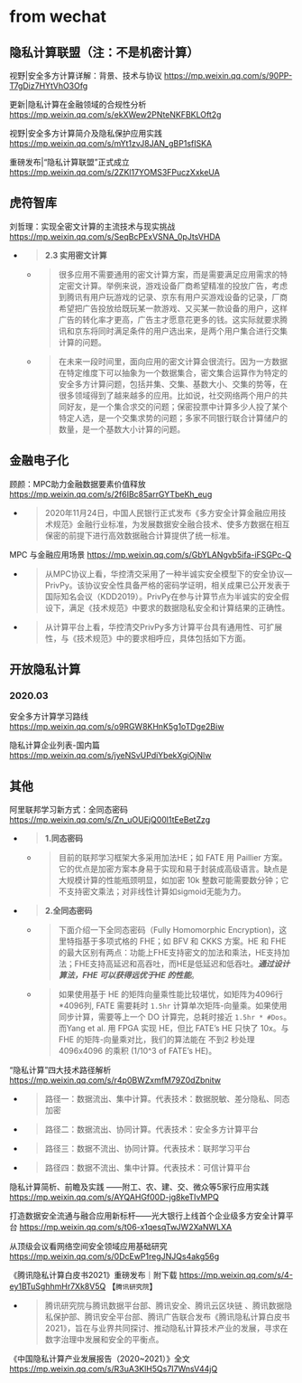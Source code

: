 
# from wechat

## 隐私计算联盟（注：不是机密计算）

视野|安全多方计算详解：背景、技术与协议 https://mp.weixin.qq.com/s/90PP-T7gDiz7HYtVhO3Ofg

更新|隐私计算在金融领域的合规性分析 https://mp.weixin.qq.com/s/ekXWew2PNteNKFBKLOft2g

视野|安全多方计算简介及隐私保护应用实践 https://mp.weixin.qq.com/s/mYt1zvJ8JAN_gBP1sfISKA

重磅发布|“隐私计算联盟”正式成立 https://mp.weixin.qq.com/s/2ZKl17YOMS3FPuczXxkeUA

## 虎符智库

刘哲理：实现全密文计算的主流技术与现实挑战 https://mp.weixin.qq.com/s/SeqBcPExVSNA_0pJtsVHDA
- > **2.3 实用密文计算**
  * > 很多应用不需要通用的密文计算方案，而是需要满足应用需求的特定密文计算。举例来说，游戏设备厂商希望精准的投放广告，考虑到腾讯有用户玩游戏的记录、京东有用户买游戏设备的记录，厂商希望把广告投放给既玩某一款游戏、又买某一款设备的用户，这样广告的转化率才更高，广告主才愿意花更多的钱。这实际就要求腾讯和京东将同时满足条件的用户选出来，是两个用户集合进行交集计算的问题。
  * > 在未来一段时间里，面向应用的密文计算会很流行。因为一方数据在特定维度下可以抽象为一个数据集合，密文集合运算作为特定的安全多方计算问题，包括并集、交集、基数大小、交集的势等，在很多领域得到了越来越多的应用。比如说，社交网络两个用户的共同好友，是一个集合求交的问题；保密投票中计算多少人投了某个特定人选，是一个交集求势的问题；多家不同银行联合计算储户的数量，是一个基数大小计算的问题。

## 金融电子化

顾颜：MPC助力金融数据要素价值释放 https://mp.weixin.qq.com/s/2f6IBc85arrGYTbeKh_eug
- > 2020年11月24日，中国人民银行正式发布《多方安全计算金融应用技术规范》金融行业标准，为发展数据安全融合技术、使多方数据在相互保密的前提下进行高效数据融合计算提供了统一标准。

MPC 与金融应用场景 https://mp.weixin.qq.com/s/GbYLANgvb5ifa-iFSGPc-Q
- > 从MPC协议上看，华控清交采用了一种半诚实安全模型下的安全协议—PrivPy。该协议安全性具备严格的密码学证明，相关成果已公开发表于国际知名会议（KDD2019）。PrivPy在参与计算节点为半诚实的安全假设下，满足《技术规范》中要求的数据隐私安全和计算结果的正确性。
- > 从计算平台上看，华控清交PrivPy多方计算平台具有通用性、可扩展性，与《技术规范》中的要求相呼应，具体包括如下方面。

## 开放隐私计算

### 2020.03

安全多方计算学习路线 https://mp.weixin.qq.com/s/o9RGW8KHnK5g1oTDge2Biw

隐私计算企业列表-国内篇 https://mp.weixin.qq.com/s/jyeNSvUPdiYbekXgiOjNlw

## 其他

阿里联邦学习新方式：全同态密码 https://mp.weixin.qq.com/s/Zn_uOUEjQ00l1tEeBetZzg
- > **1.同态密码**
  * > 目前的联邦学习框架大多采用加法HE；如 FATE 用 Paillier 方案。它的优点是加密方案本身易于实现和易于封装成高级语言。缺点是大规模计算的性能瓶颈明显，如加密 10k 整数可能需要数分钟；它不支持密文乘法；对非线性计算如sigmoid无能为力。
- > **2.全同态密码**
  * > 下面介绍一下全同态密码（Fully Homomorphic Encryption)，这里特指基于多项式格的 FHE；如 BFV 和 CKKS 方案。HE 和 FHE 的最大区别有两点：功能上FHE支持密文的加法和乘法，HE支持加法；FHE支持高延迟和高吞吐，而HE是低延迟和低吞吐。***通过设计算法，FHE 可以获得远优于HE 的性能***。
  * > 如果使用基于 HE 的矩阵向量乘性能比较堪忧，如矩阵为4096行*4096列, FATE 需要耗时 `1.5hr` 计算单次矩阵-向量乘。如果使用同步计算，需要等上一个 DO 计算完，总耗时接近 `1.5hr * #Dos`。而Yang et al. 用 FPGA 实现 HE，但比 FATE’s HE 只快了 10x。与FHE 的矩阵-向量乘对比，我们的算法能在 不到2 秒处理 4096x4096 的乘积 (1/10^3 of FATE’s HE)。

“隐私计算”四大技术路径解析 https://mp.weixin.qq.com/s/r4p0BWZxmfM79Z0dZbnitw
- > 路径一：数据流出、集中计算。代表技术：数据脱敏、差分隐私、同态加密
- > 路径二：数据流出、协同计算。代表技术：安全多方计算平台
- > 路径三：数据不流出、协同计算。代表技术：联邦学习平台
- > 路径四：数据不流出、集中计算。代表技术：可信计算平台

隐私计算简析、前瞻及实践 ——附工、农、建、交、微众等5家行应用实践 https://mp.weixin.qq.com/s/AYQAHGf00D-jg8keTIvMPQ

打造数据安全流通与融合应用新标杆——光大银行上线首个企业级多方安全计算平台 https://mp.weixin.qq.com/s/t06-x1qesqTwJW2XaNWLXA

从顶级会议看网络空间安全领域应用基础研究 https://mp.weixin.qq.com/s/0DcEwP1regJNJQs4akg56g

《腾讯隐私计算白皮书2021》重磅发布｜附下载 https://mp.weixin.qq.com/s/4-ey1BTuSghhmHr7Xk8V5Q  【`腾讯研究院`】
- > 腾讯研究院与腾讯数据平台部、腾讯安全、腾讯云区块链 、腾讯数据隐私保护部、腾讯安全平台部、腾讯广告联合发布《腾讯隐私计算白皮书2021》，旨在与业界共同探讨、推动隐私计算技术产业的发展，寻求在数字治理中发展和安全的平衡点。

《中国隐私计算产业发展报告（2020~2021）》全文 https://mp.weixin.qq.com/s/R3uA3KlH5Qs7I7WnsV44jQ

